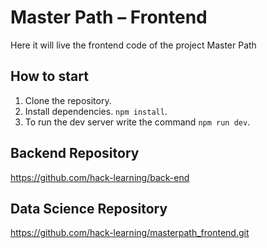 # Master Path – Frontend

Here it will live the frontend code of the project Master Path

## How to start

1. Clone the repository.
2. Install dependencies. `npm install`.
3. To run the dev server write the command `npm run dev`.

## Backend Repository

https://github.com/hack-learning/back-end

## Data Science Repository

https://github.com/hack-learning/masterpath_frontend.git
